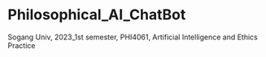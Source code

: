 # Philosophical_AI_ChatBot
Sogang Univ, 2023_1st semester, PHI4061, Artificial Intelligence and Ethics Practice

